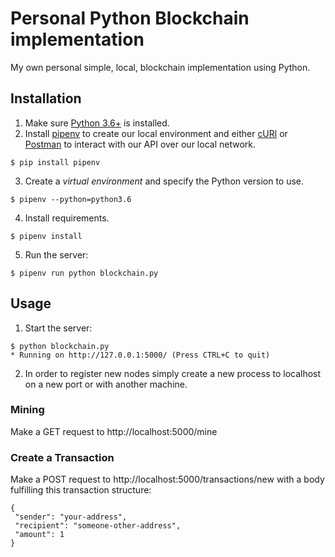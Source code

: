 # Personal Python Blockchain implementation
My own personal simple, local, blockchain implementation using Python.


## Installation

1. Make sure [Python 3.6+](https://www.python.org/downloads/) is installed.
2. Install [pipenv](https://github.com/kennethreitz/pipenv) to create our local environment and either [cURl](https://curl.haxx.se/download.html) or [Postman](https://www.getpostman.com/apps) to interact with our API over our local network.

```
$ pip install pipenv
```

3. Create a _virtual environment_ and specify the Python version to use.

```
$ pipenv --python=python3.6
```

4. Install requirements.  

```
$ pipenv install
```

5. Run the server:
```
$ pipenv run python blockchain.py
```

## Usage

1. Start the server:

```
$ python blockchain.py
* Running on http://127.0.0.1:5000/ (Press CTRL+C to quit)
```

2. In order to register new nodes simply create a new process to localhost on a new port or with another machine.

### Mining

Make a GET request to http://localhost:5000/mine

### Create a Transaction

Make a POST request to http://localhost:5000/transactions/new with a body fulfilling this transaction structure:
```
{
 "sender": "your-address",
 "recipient": "someone-other-address",
 "amount": 1
}
```
